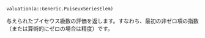 ```
valuation(a::Generic.PuiseuxSeriesElem)
```

与えられたプイセウス級数の評価を返します。すなわち、最初の非ゼロ項の指数（または算術的にゼロの場合は精度）です。
